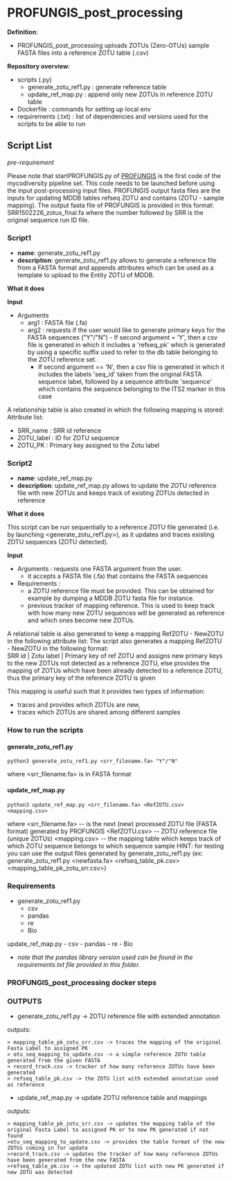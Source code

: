 # PROFUNGIS_post_processing 

**Definition**: 
- PROFUNGIS_post_processing uploads ZOTUs (Zero-OTUs) sample FASTA files into a reference ZOTU table (.csv)

**Repository overview**:
- scripts (.py)
  - generate_zotu_ref1.py : generate reference table
  - update_ref_map.py : append only new ZOTUs in reference ZOTU table
- Dockerfile : commands for setting up local env
- requirements (.txt) : list of dependencies and versions used for the scripts to be able to run

## Script List

*pre-requirement*

Please note that startPROFUNGIS.py of [PROFUNGIS](https://github.com/naturalis/mycodiversity/tree/master/PROFUNGIS) is the first code of the mycodiversity pipeline set. This code needs to be launched before using the input post-processing input files.
PROFUNGIS output fasta files are the inputs for updating MDDB tables refseq ZOTU and contains (ZOTU - sample mapping). 
The output fasta file of PROFUNGIS is provided in this format: SRR1502226_zotus_final.fa where the number followed by SRR is the original sequence run ID file. 

### **Script1**

- **name**: generate_zotu_ref1.py
- **description**: generate_zotu_ref1.py allows to generate a reference file from a FASTA format and appends attributes which can be used as a template to upload to the Entity ZOTU of MDDB.

**What it does**

**Input**
- Arguments
  - arg1 : FASTA file (.fa)
  - arg2 : requests if the user would like to generate primary keys for the FASTA sequences ("Y"/"N")
    	- If second argument = 'Y', then a csv file is generated in which it includes a 'refseq_pk' 
which is generated by using a specific suffix used to refer to the db table belonging to 
the ZOTU reference set.
	- If second argument == 'N', then a csv file is generated in which it includes the labels 'seq_id' taken
from the original FASTA sequence label, followed by a sequence attribute 'sequence' which contains 
the sequence belonging to the ITS2 marker in this case

A relationship table is also created in which the following mapping is stored: 
Attribute list:
- SRR_name : SRR id reference
- ZOTU_label : ID for ZOTU sequence
- ZOTU_PK : Primary key assigned to the Zotu label

### **Script2**

- **name**: update_ref_map.py
- **description**: update_ref_map.py allows to update the ZOTU reference file with new ZOTUs and keeps track of existing ZOTUs detected in reference

**What it does**

This script can be run sequentially to a reference ZOTU file generated (i.e. by launching <generate_zotu_ref1.py>), 
as it updates and traces existing ZOTU sequences (ZOTU detected).

**Input**
- Arguments : requests one FASTA argument from the user.
  - it accepts a FASTA file (.fa) that contains the FASTA sequences
- Requirements :
  - a ZOTU reference file must be provided. This can be obtained for example by dumping a MDDB ZOTU fasta file for instance.
  - previous tracker of mapping reference. This is used to keep track with how many new ZOTU sequences will be generated as reference and which ones become new ZOTUs.

A relational table is also generated to keep a mapping RefZOTU - NewZOTU in the following attribute list:
The script also generates a mapping RefZOTU - NewZOTU in the following format:  
SRR id | Zotu label | Primary key of ref ZOTU
and assigns new primary keys to the new ZOTUs not detected as a reference ZOTU, else provides the mapping of ZOTUs which have been already detected
to a reference ZOTU, thus the primary key of the reference ZOTU is given 

This mapping is useful such that it provides two types of information:
- traces and provides which ZOTUs are new, 
- traces which ZOTUs are shared among different samples

### How to run the scripts

#### generate_zotu_ref1.py

```shell
python3 generate_zotu_ref1.py <srr_filename.fa> "Y"/"N"
```
where <srr_filename.fa> is in FASTA format 

#### update_ref_map.py

```shell
python3 update_ref_map.py <srr_filename.fa> <RefZOTU.csv> <mapping.csv>
```
	
where	<srr_filename.fa> -- is the next (new) processed ZOTU file (FASTA format) generated by PROFUNGIS
		<RefZOTU.csv> -- ZOTU reference file (unique ZOTUs)
		<mapping.csv> -- the mapping table which keeps track of which ZOTU sequence belongs to which sequence sample 
		HINT: for testing you can use the output files generated by generate_zotu_ref1.py
		(ex: generate_zotu_ref1.py <newfasta.fa> <refseq_table_pk.csv> <mapping_table_pk_zotu_srr.csv>)

 
### Requirements

- generate_zotu_ref1.py
	- csv
	- pandas
	- re
	- Bio


update_ref_map.py
	- csv
	- pandas
	- re
	- Bio 

- *note that the pandas library version used can be found in the requirements.txt file provided in this folder.*

### PROFUNGIS_post_processing docker steps

### OUTPUTS

- generate_zotu_ref1.py -> ZOTU reference file with extended annotation

outputs:

	> mapping_table_pk_zotu_srr.csv -> traces the mapping of the original Fasta Label to assigned PK
	> otu_seq_mapping_to_update.csv -> a simple reference ZOTU table generated from the given FASTA
	> record_track.csv -> tracker of how many reference ZOTUs have been generated
	> refseq_table_pk.csv -> the ZOTU list with extended annotation used as reference


- update_ref_map.py -> update ZOTU reference table and mappings
	
outputs:
	
 	> mapping_table_pk_zotu_srr.csv -> updates the mapping table of the original Fasta Label to assigned PK or to new PK generated if not found
	>otu_seq_mapping_to_update.csv -> provides the table format of the new ZOTUs coming in for update
	>record_track.csv -> updates the tracker of how many reference ZOTUs have been generated from the new FASTA
	>refseq_table_pk.csv -> the updated ZOTU list with new PK generated if new ZOTU was detected





